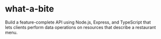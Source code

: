 # what-a-bite
Build a feature-complete API using Node.js, Express, and TypeScript that lets clients perform data operations on resources that describe a restaurant menu.
